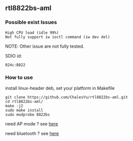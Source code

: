 
## rtl8822bs-aml


### Possible exist Issues

```
High CPU load (idle 99%)
Not fully support iw ioctl command (iw dev del)
```

NOTE: Other issue are not fully tested.

SDIO id:

```
024c:B822
```

### How to use

install linux-header deb, set your platform in Makefile

```
git clone https://github.com/ChalesYu/rtl8822bs-aml.git
cd rtl8822bs-aml/
make -j2
sudo make install
sudo modprobe 8822bs
```

need AP mode ?   see [here](https://github.com/ChalesYu/rtl8822bs-aml/tree/master/getAP)

need bluetooth ? see [here](https://github.com/ChalesYu/rtl8822bs-aml/tree/master/bluetooth)
